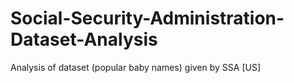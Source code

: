 # Social-Security-Administration-Dataset-Analysis
Analysis of dataset (popular baby names) given by SSA [US]
